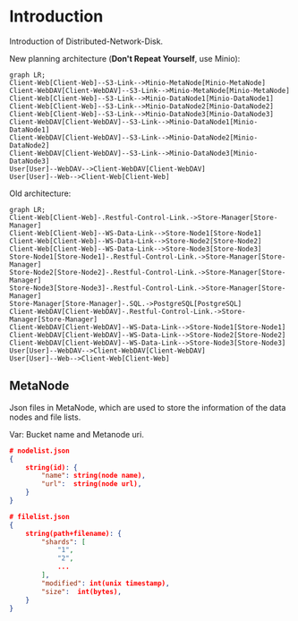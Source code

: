 # Introduction

Introduction of Distributed-Network-Disk.

New planning architecture (**Don't Repeat Yourself**, use Minio):

```mermaid
graph LR;
Client-Web[Client-Web]--S3-Link-->Minio-MetaNode[Minio-MetaNode]
Client-WebDAV[Client-WebDAV]--S3-Link-->Minio-MetaNode[Minio-MetaNode]
Client-Web[Client-Web]--S3-Link-->Minio-DataNode1[Minio-DataNode1]
Client-Web[Client-Web]--S3-Link-->Minio-DataNode2[Minio-DataNode2]
Client-Web[Client-Web]--S3-Link-->Minio-DataNode3[Minio-DataNode3]
Client-WebDAV[Client-WebDAV]--S3-Link-->Minio-DataNode1[Minio-DataNode1]
Client-WebDAV[Client-WebDAV]--S3-Link-->Minio-DataNode2[Minio-DataNode2]
Client-WebDAV[Client-WebDAV]--S3-Link-->Minio-DataNode3[Minio-DataNode3]
User[User]--WebDAV-->Client-WebDAV[Client-WebDAV]
User[User]--Web-->Client-Web[Client-Web]
```

Old architecture:

```mermaid
graph LR;
Client-Web[Client-Web]-.Restful-Control-Link.->Store-Manager[Store-Manager]
Client-Web[Client-Web]--WS-Data-Link-->Store-Node1[Store-Node1]
Client-Web[Client-Web]--WS-Data-Link-->Store-Node2[Store-Node2]
Client-Web[Client-Web]--WS-Data-Link-->Store-Node3[Store-Node3]
Store-Node1[Store-Node1]-.Restful-Control-Link.->Store-Manager[Store-Manager]
Store-Node2[Store-Node2]-.Restful-Control-Link.->Store-Manager[Store-Manager]
Store-Node3[Store-Node3]-.Restful-Control-Link.->Store-Manager[Store-Manager]
Store-Manager[Store-Manager]-.SQL.->PostgreSQL[PostgreSQL]
Client-WebDAV[Client-WebDAV]-.Restful-Control-Link.->Store-Manager[Store-Manager]
Client-WebDAV[Client-WebDAV]--WS-Data-Link-->Store-Node1[Store-Node1]
Client-WebDAV[Client-WebDAV]--WS-Data-Link-->Store-Node2[Store-Node2]
Client-WebDAV[Client-WebDAV]--WS-Data-Link-->Store-Node3[Store-Node3]
User[User]--WebDAV-->Client-WebDAV[Client-WebDAV]
User[User]--Web-->Client-Web[Client-Web]
```

## MetaNode

Json files in MetaNode, which are used to store the information of the data nodes and file lists.

Var: Bucket name and Metanode uri.

```json
# nodelist.json
{
    string(id): {
        "name": string(node name),
        "url":  string(node url),
    }
}
```

```json
# filelist.json
{
    string(path+filename): {
        "shards": [
            "1",
            "2",
            ...
        ],
        "modified": int(unix timestamp),
        "size":  int(bytes),
    }
}
```
